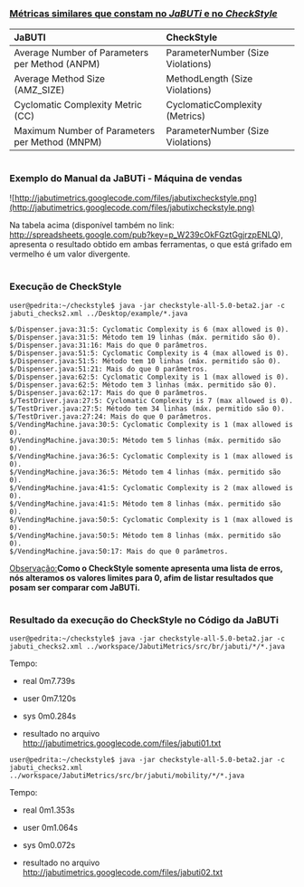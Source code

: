 # <h3><u>Métricas similares que constam no <i>JaBUTi</i> e no <i>CheckStyle</i></u></h3> #

| **JaBUTI** | **CheckStyle** |
|:-----------|:---------------|
|Average Number of Parameters per Method (ANPM)|ParameterNumber (Size Violations) |
|Average Method Size (AMZ\_SIZE) |MethodLength (Size Violations) |
|Cyclomatic Complexity Metric (CC) |CyclomaticComplexity (Metrics) |
|Maximum Number of Parameters per Method (MNPM) |ParameterNumber (Size Violations) |


# <h3>Exemplo do Manual da JaBUTi - Máquina de vendas</h3> #

![http://jabutimetrics.googlecode.com/files/jabutixcheckstyle.png](http://jabutimetrics.googlecode.com/files/jabutixcheckstyle.png)

Na tabela acima (disponível também no link: http://spreadsheets.google.com/pub?key=p_W239cOkFGztGgjrzpENLQ), apresenta o resultado obtido em ambas ferramentas, o que está grifado em vermelho é um valor divergente.

# <h3>Execução de CheckStyle</h3> #

```
user@pedrita:~/checkstyle$ java -jar checkstyle-all-5.0-beta2.jar -c jabuti_checks2.xml ../Desktop/example/*.java
```

```
$/Dispenser.java:31:5: Cyclomatic Complexity is 6 (max allowed is 0).
$/Dispenser.java:31:5: Método tem 19 linhas (máx. permitido são 0).
$/Dispenser.java:31:16: Mais do que 0 parâmetros.
$/Dispenser.java:51:5: Cyclomatic Complexity is 4 (max allowed is 0).
$/Dispenser.java:51:5: Método tem 10 linhas (máx. permitido são 0).
$/Dispenser.java:51:21: Mais do que 0 parâmetros.
$/Dispenser.java:62:5: Cyclomatic Complexity is 1 (max allowed is 0).
$/Dispenser.java:62:5: Método tem 3 linhas (máx. permitido são 0).
$/Dispenser.java:62:17: Mais do que 0 parâmetros.
$/TestDriver.java:27:5: Cyclomatic Complexity is 7 (max allowed is 0).
$/TestDriver.java:27:5: Método tem 34 linhas (máx. permitido são 0).
$/TestDriver.java:27:24: Mais do que 0 parâmetros.
$/VendingMachine.java:30:5: Cyclomatic Complexity is 1 (max allowed is 0).
$/VendingMachine.java:30:5: Método tem 5 linhas (máx. permitido são 0).
$/VendingMachine.java:36:5: Cyclomatic Complexity is 1 (max allowed is 0).
$/VendingMachine.java:36:5: Método tem 4 linhas (máx. permitido são 0).
$/VendingMachine.java:41:5: Cyclomatic Complexity is 2 (max allowed is 0).
$/VendingMachine.java:41:5: Método tem 8 linhas (máx. permitido são 0).
$/VendingMachine.java:50:5: Cyclomatic Complexity is 1 (max allowed is 0).
$/VendingMachine.java:50:5: Método tem 8 linhas (máx. permitido são 0).
$/VendingMachine.java:50:17: Mais do que 0 parâmetros.
```

<u>Observação:</u>**Como o CheckStyle somente apresenta uma lista de erros, nós alteramos os valores limites para 0, afim de listar resultados que posam ser comparar com JaBUTi.**

# <h3>Resultado da execução do CheckStyle no Código da JaBUTi</h3> #

```
user@pedrita:~/checkstyle$ java -jar checkstyle-all-5.0-beta2.jar -c jabuti_checks2.xml ../workspace/JabutiMetrics/src/br/jabuti/*/*.java
```
Tempo:
  * real	0m7.739s
  * user	0m7.120s
  * sys	0m0.284s



  * resultado no arquivo http://jabutimetrics.googlecode.com/files/jabuti01.txt

```
user@pedrita:~/checkstyle$ java -jar checkstyle-all-5.0-beta2.jar -c jabuti_checks2.xml ../workspace/JabutiMetrics/src/br/jabuti/mobility/*/*.java
```
Tempo:
  * real	0m1.353s
  * user	0m1.064s
  * sys	0m0.072s

  * resultado no arquivo http://jabutimetrics.googlecode.com/files/jabuti02.txt